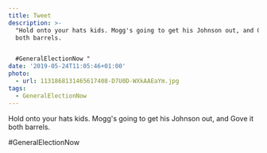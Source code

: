 ```yaml
---
title: Tweet
description: >-
  "Hold onto your hats kids. Mogg's going to get his Johnson out, and Gove it
  both barrels.


  #GeneralElectionNow "
date: '2019-05-24T11:05:46+01:00'
photo:
  - url: 1131868131465617408-D7U0D-WXkAAEaYm.jpg
tags:
  - GeneralElectionNow
---
```

Hold onto your hats kids. Mogg's going to get his Johnson out, and Gove it both barrels.

#GeneralElectionNow 
